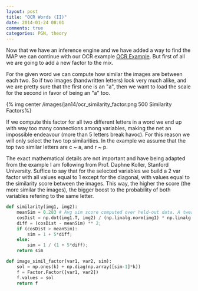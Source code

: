 ```yaml
---
layout: post
title: "OCR Words (II)"
date: 2014-01-24 08:01
comments: true
categories: PGN, theory
---
```


Now that we have an inference engine and we have added a way to find the MAP we can continue with our OCR example [OCR Example](/blog/2013/11/16/OCR-Words). But first of all we are going to add a new factor to the mix.

For the given word we can compute how similar the images are between each two. So if two images (handwritten letters) look very much alike, and we are pretty sure that the first one is an "a", then we want to load the scale for the second in favor of being an "a" too.


{% img center /images/jan14/ocr_similarity_factor.png 500 Similarity Factors%}

If we compute this factor for all two different letters in a word we end up with way too many connections among variables, making the net an impossible endeavour (more than 5 letters break havoc). For this reason we will only select the two top similarities. In the example we assume that the top two similar letters are c ~ a, and r ~ p.

The exact mathematical details are not important and have being adapted from the example I am following from Prof. Daphne Koller, Stanford University. Suffice to say that for the selected variables we build a 2 var factor with all values equal to 1 except for the diagonal, with values equal to the similarity score between the images. This way, the higher the score (the more similar the images), the bigger boost to the probability of both variables refering to the same letter.

```python Top 2 Similarity Factors
def similarity(img1, img2):
    meanSim = 0.283 # Avg sim score computed over held-out data. A tweak to scale and boost accuracy.
    cosDist = np.dot(img1.T, img2) / (np.linalg.norm(img1) * np.linalg.norm(img2))
    diff = (cosDist - meanSim) ** 2;
    if (cosDist > meanSim):
        sim = 1 + 5*diff;
    else:
        sim = 1 / (1 + 5*diff);
    return sim

def image_simil_factor(var1, var2, sim):
    sol = np.ones(k) + np.diag(np.array([sim-1]*k))
    f = Factor.Factor([var1, var2])
    f.values = sol
    return f
```


